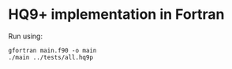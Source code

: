 # HQ9+ implementation in Fortran

Run using:

```
gfortran main.f90 -o main
./main ../tests/all.hq9p
```
